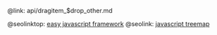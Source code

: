 @link: api/dragitem_$drop_other.md

@seolinktop: [easy javascript framework](https://webix.com)
@seolink: [javascript treemap](https://webix.com/widget/treemap/)